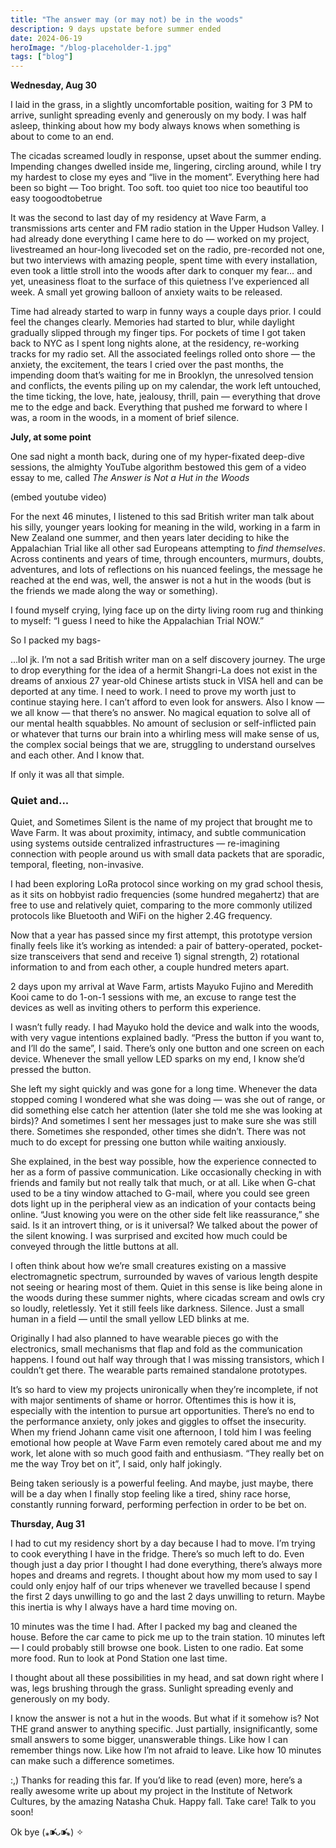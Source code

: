 ```yaml
---
title: "The answer may (or may not) be in the woods"
description: 9 days upstate before summer ended
date: 2024-06-19
heroImage: "/blog-placeholder-1.jpg"
tags: ["blog"]
---
```


**Wednesday, Aug 30**

I laid in the grass, in a slightly uncomfortable position, waiting for 3 PM to arrive, sunlight spreading evenly and generously on my body. I was half asleep, thinking about how my body always knows when something is about to come to an end.

The cicadas screamed loudly in response, upset about the summer ending. Impending changes dwelled inside me, lingering, circling around, while I try my hardest to close my eyes and “live in the moment”. Everything here had been so bight — Too bright. Too soft. too quiet too nice too beautiful too easy toogoodtobetrue

It was the second to last day of my residency at Wave Farm, a transmissions arts center and FM radio station in the Upper Hudson Valley. I had already done everything I came here to do — worked on my project, livestreamed an hour-long livecoded set on the radio, pre-recorded not one, but two interviews with amazing people, spent time with every installation, even took a little stroll into the woods after dark to conquer my fear… and yet, uneasiness float to the surface of this quietness I’ve experienced all week. A small yet growing balloon of anxiety waits to be released.

Time had already started to warp in funny ways a couple days prior. I could feel the changes clearly. Memories had started to blur, while daylight gradually slipped through my finger tips. For pockets of time I got taken back to NYC as I spent long nights alone, at the residency, re-working tracks for my radio set. All the associated feelings rolled onto shore — the anxiety, the excitement, the tears I cried over the past months, the impending doom that’s waiting for me in Brooklyn, the unresolved tension and conflicts, the events piling up on my calendar, the work left untouched, the time ticking, the love, hate, jealousy, thrill, pain — everything that drove me to the edge and back. Everything that pushed me forward to where I was, a room in the woods, in a moment of brief silence.


**July, at some point**

One sad night a month back, during one of my hyper-fixated deep-dive sessions, the almighty YouTube algorithm bestowed this gem of a video essay to me, called *The Answer is Not a Hut in the Woods*

(embed youtube video)

For the next 46 minutes, I listened to this sad British writer man talk about his silly, younger years looking for meaning in the wild, working in a farm in New Zealand one summer, and then years later deciding to hike the Appalachian Trial like all other sad Europeans attempting to *find themselves*. Across continents and years of time, through encounters, murmurs, doubts, adventures, and lots of reflections on his nuanced feelings, the message he reached at the end was, well, the answer is not a hut in the woods (but is the friends we made along the way or something).

I found myself crying, lying face up on the dirty living room rug and thinking to myself: “I guess I need to hike the Appalachian Trial NOW.”

So I packed my bags-

…lol jk. I’m not a sad British writer man on a self discovery journey. The urge to drop everything for the idea of a hermit Shangri-La does not exist in the dreams of anxious 27 year-old Chinese artists stuck in VISA hell and can be deported at any time. I need to work. I need to prove my worth just to continue staying here. I can’t afford to even look for answers. Also I know — we all know — that there’s no answer. No magical equation to solve all of our mental health squabbles. No amount of seclusion or self-inflicted pain or whatever that turns our brain into a whirling mess will make sense of us, the complex social beings that we are, struggling to understand ourselves and each other. And I know that.

If only it was all that simple.

### Quiet and...

Quiet, and Sometimes Silent is the name of my project that brought me to Wave Farm. It was about proximity, intimacy, and subtle communication using systems outside centralized infrastructures — re-imagining connection with people around us with small data packets that are sporadic, temporal, fleeting, non-invasive.

I had been exploring LoRa protocol since working on my grad school thesis, as it sits on hobbyist radio frequencies (some hundred megahertz) that are free to use and relatively quiet, comparing to the more commonly utilized protocols like Bluetooth and WiFi on the higher 2.4G frequency.

Now that a year has passed since my first attempt, this prototype version finally feels like it’s working as intended: a pair of battery-operated, pocket-size transceivers that send and receive 1) signal strength, 2) rotational information to and from each other, a couple hundred meters apart.

2 days upon my arrival at Wave Farm, artists Mayuko Fujino and Meredith Kooi came to do 1-on-1 sessions with me, an excuse to range test the devices as well as inviting others to perform this experience.

I wasn’t fully ready. I had Mayuko hold the device and walk into the woods, with very vague intentions explained badly. “Press the button if you want to, and I’ll do the same”, I said. There’s only one button and one screen on each device. Whenever the small yellow LED sparks on my end, I know she’d pressed the button.

She left my sight quickly and was gone for a long time. Whenever the data stopped coming I wondered what she was doing — was she out of range, or did something else catch her attention (later she told me she was looking at birds)? And sometimes I sent her messages just to make sure she was still there. Sometimes she responded, other times she didn’t. There was not much to do except for pressing one button while waiting anxiously.

She explained, in the best way possible, how the experience connected to her as a form of passive communication. Like occasionally checking in with friends and family but not really talk that much, or at all. Like when G-chat used to be a tiny window attached to G-mail, where you could see green dots light up in the peripheral view as an indication of your contacts being online. “Just knowing you were on the other side felt like reassurance,” she said. Is it an introvert thing, or is it universal? We talked about the power of the silent knowing. I was surprised and excited how much could be conveyed through the little buttons at all.

I often think about how we’re small creatures existing on a massive electromagnetic spectrum, surrounded by waves of various length despite not seeing or hearing most of them. Quiet in this sense is like being alone in the woods during these summer nights, where cicadas scream and owls cry so loudly, reletlessly. Yet it still feels like darkness. Silence. Just a small human in a field — until the small yellow LED blinks at me.

Originally I had also planned to have wearable pieces go with the electronics, small mechanisms that flap and fold as the communication happens. I found out half way through that I was missing transistors, which I couldn’t get there. The wearable parts remained standalone prototypes.

It’s so hard to view my projects unironically when they’re incomplete, if not with major sentiments of shame or horror. Oftentimes this is how it is, especially with the intention to pursue art opportunities. There’s no end to the performance anxiety, only jokes and giggles to offset the insecurity. When my friend Johann came visit one afternoon, I told him I was feeling emotional how people at Wave Farm even remotely cared about me and my work, let alone with so much good faith and enthusiasm. “They really bet on me the way Troy bet on it”, I said, only half jokingly.

Being taken seriously is a powerful feeling. And maybe, just maybe, there will be a day when I finally stop feeling like a tired, shiny race horse, constantly running forward, performing perfection in order to be bet on.

**Thursday, Aug 31**

I had to cut my residency short by a day because I had to move. I’m trying to cook everything I have in the fridge. There’s so much left to do. Even though just a day prior I thought I had done everything, there’s always more hopes and dreams and regrets. I thought about how my mom used to say I could only enjoy half of our trips whenever we travelled because I spend the first 2 days unwilling to go and the last 2 days unwilling to return. Maybe this inertia is why I always have a hard time moving on.

10 minutes was the time I had. After I packed my bag and cleaned the house. Before the car came to pick me up to the train station. 10 minutes left — I could probably still browse one book. Listen to one radio. Eat some more food. Run to look at Pond Station one last time.

I thought about all these possibilities in my head, and sat down right where I was, legs brushing through the grass. Sunlight spreading evenly and generously on my body.

I know the answer is not a hut in the woods. But what if it somehow is? Not THE grand answer to anything specific. Just partially, insignificantly, some small answers to some bigger, unanswerable things. Like how I can remember things now. Like how I’m not afraid to leave. Like how 10 minutes can make such a difference sometimes.

:,)
Thanks for reading this far. If you’d like to read (even) more, here’s a really awesome write up about my project in the Institute of Network Cultures, by the amazing Natasha Chuk. Happy fall. Take care! Talk to you soon!

Ok bye (⁎⁍̴̛ᴗ⁍̴̛⁎) ✧